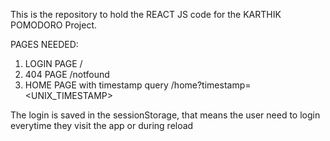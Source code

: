This is the repository to hold the REACT JS code for the KARTHIK POMODORO Project.

PAGES NEEDED:

1) LOGIN PAGE <root> /
2) 404 PAGE   /notfound
3) HOME PAGE with timestamp query   /home?timestamp=<UNIX_TIMESTAMP>


The login is saved in the sessionStorage, that means the user need to login everytime they visit the app or during reload

